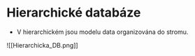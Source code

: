 # Hierarchické databáze
- V hierarchickém jsou modelu data organizována do stromu.

![[Hierarchicka_DB.png]]
